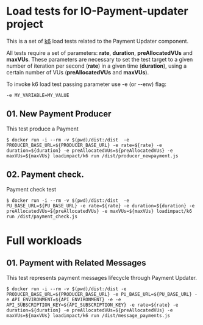 # Load tests for IO-Payment-updater project

This is a set of [k6](https://k6.io) load tests related to the Payment Updater component.

All tests require a set of parameters: **rate**, **duration**, **preAllocatedVUs** and **maxVUs**. These parameters are necessary to set the test target to a given number of iteration per second (**rate**) in a given time (**duration**), using a certain number of VUs (**preAllocatedVUs** and **maxVUs**).

To invoke k6 load test passing parameter use -e (or --env) flag:

```
-e MY_VARIABLE=MY_VALUE
```

## 01. New Payment Producer

This test produce a Payment

```
$ docker run -i --rm -v $(pwd)/dist:/dist  -e PRODUCER_BASE_URL=${PRODUCER_BASE_URL} -e rate=${rate} -e duration=${duration} -e preAllocatedVUs=${preAllocatedVUs} -e maxVUs=${maxVUs} loadimpact/k6 run /dist/producer_newpayment.js
```

## 02. Payment check.

Payment check test

```
$ docker run -i --rm -v $(pwd)/dist:/dist  -e PU_BASE_URL=${PU_BASE_URL} -e rate=${rate} -e duration=${duration} -e preAllocatedVUs=${preAllocatedVUs} -e maxVUs=${maxVUs} loadimpact/k6 run /dist/payment_check.js
```

# Full workloads

## 01. Payment with Related Messages

This test represents payment messages lifecycle through Payment Updater.

```
$ docker run -i --rm -v $(pwd)/dist:/dist -e PRODUCER_BASE_URL=${PRODUCER_BASE_URL} -e PU_BASE_URL=${PU_BASE_URL} -e API_ENVIRONMENT=${API_ENVIRONMENT} -e -e API_SUBSCRIPTION_KEY=${API_SUBSCRIPTION_KEY} -e rate=${rate} -e duration=${duration} -e preAllocatedVUs=${preAllocatedVUs} -e maxVUs=${maxVUs} loadimpact/k6 run /dist/message_payments.js
```
